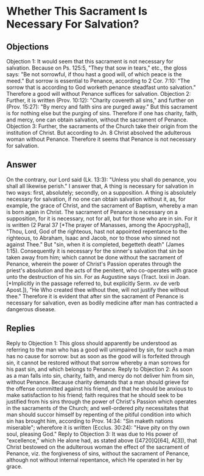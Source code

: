 # Whether This Sacrament Is Necessary For Salvation?
## Objections
Objection 1: It would seem that this sacrament is not necessary for salvation. Because on Ps. 125:5, "They that sow in tears," etc., the gloss says: "Be not sorrowful, if thou hast a good will, of which peace is the meed." But sorrow is essential to Penance, according to 2 Cor. 7:10: "The sorrow that is according to God worketh penance steadfast unto salvation." Therefore a good will without Penance suffices for salvation.
Objection 2: Further, it is written (Prov. 10:12): "Charity covereth all sins," and further on (Prov. 15:27): "By mercy and faith sins are purged away." But this sacrament is for nothing else but the purging of sins. Therefore if one has charity, faith, and mercy, one can obtain salvation, without the sacrament of Penance.
Objection 3: Further, the sacraments of the Church take their origin from the institution of Christ. But according to Jn. 8 Christ absolved the adulterous woman without Penance. Therefore it seems that Penance is not necessary for salvation.
## Answer
On the contrary, our Lord said (Lk. 13:3): "Unless you shall do penance, you shall all likewise perish."
I answer that, A thing is necessary for salvation in two ways: first, absolutely; secondly, on a supposition. A thing is absolutely necessary for salvation, if no one can obtain salvation without it, as, for example, the grace of Christ, and the sacrament of Baptism, whereby a man is born again in Christ. The sacrament of Penance is necessary on a supposition, for it is necessary, not for all, but for those who are in sin. For it is written (2 Paral 37 [*The prayer of Manasses, among the Apocrypha]), "Thou, Lord, God of the righteous, hast not appointed repentance to the righteous, to Abraham, Isaac and Jacob, nor to those who sinned not against Thee." But "sin, when it is completed, begetteth death" (James 1:15). Consequently it is necessary for the sinner's salvation that sin be taken away from him; which cannot be done without the sacrament of Penance, wherein the power of Christ's Passion operates through the priest's absolution and the acts of the penitent, who co-operates with grace unto the destruction of his sin. For as Augustine says (Tract. lxxii in Joan. [*Implicitly in the passage referred to, but explicitly Serm. xv de verb Apost.]), "He Who created thee without thee, will not justify thee without thee." Therefore it is evident that after sin the sacrament of Penance is necessary for salvation, even as bodily medicine after man has contracted a dangerous disease.
## Replies
Reply to Objection 1: This gloss should apparently be understood as referring to the man who has a good will unimpaired by sin, for such a man has no cause for sorrow: but as soon as the good will is forfeited through sin, it cannot be restored without that sorrow whereby a man sorrows for his past sin, and which belongs to Penance.
Reply to Objection 2: As soon as a man falls into sin, charity, faith, and mercy do not deliver him from sin, without Penance. Because charity demands that a man should grieve for the offense committed against his friend, and that he should be anxious to make satisfaction to his friend; faith requires that he should seek to be justified from his sins through the power of Christ's Passion which operates in the sacraments of the Church; and well-ordered pity necessitates that man should succor himself by repenting of the pitiful condition into which sin has brought him, according to Prov. 14:34: "Sin maketh nations miserable"; wherefore it is written (Ecclus. 30:24): "Have pity on thy own soul, pleasing God."
Reply to Objection 3: It was due to His power of "excellence," which He alone had, as stated above ([4720]Q[64], A[3]), that Christ bestowed on the adulterous woman the effect of the sacrament of Penance, viz. the forgiveness of sins, without the sacrament of Penance, although not without internal repentance, which He operated in her by grace.